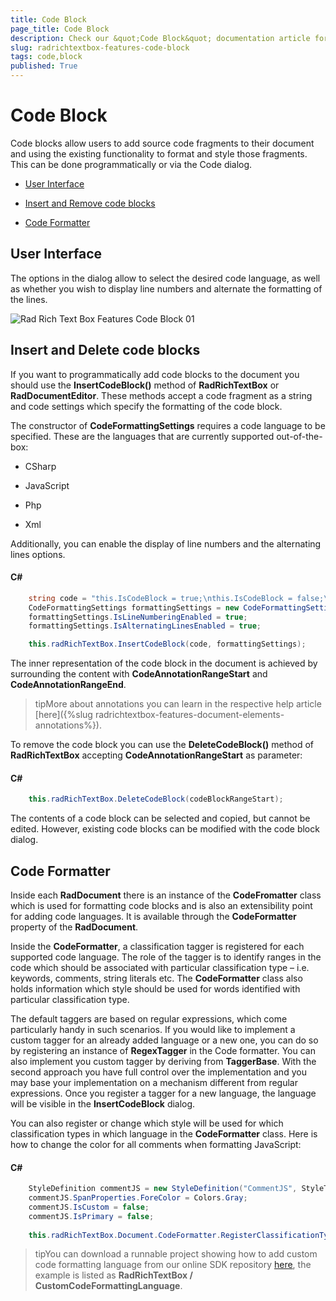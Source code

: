 ```yaml
---
title: Code Block
page_title: Code Block
description: Check our &quot;Code Block&quot; documentation article for the RadRichTextBox {{ site.framework_name }} control.
slug: radrichtextbox-features-code-block
tags: code,block
published: True
---
```


# Code Block



Code blocks allow users to add source code fragments to their document and using the existing functionality to format and style those fragments. This can be done programmatically or via the Code dialog.

* [User Interface](#user-interface)

* [Insert and Remove code blocks](#insert-and-delete-code-blocks)

* [Code Formatter](#code-formatter)

## User Interface

The options in the dialog allow to select the desired code language, as well as whether you wish to display line numbers and alternate the formatting of the lines.

![Rad Rich Text Box Features Code Block 01](images/RadRichTextBox_Features_Code_Block_01.png)

## Insert and Delete code blocks

If you want to programmatically add code blocks to the document you should use the __InsertCodeBlock()__ method of __RadRichTextBox__ or __RadDocumentEditor__.  These methods accept a code fragment as a string and code settings which specify the formatting of the code block.
        

The constructor of __CodeFormattingSettings__ requires a code language to be specified.  These are the languages that are currently supported out-of-the-box:
        

* CSharp

* JavaScript

* Php

* Xml

Additionally, you can enable the display of line numbers and the alternating lines options.
        

#### __C#__

```C#
	string code = "this.IsCodeBlock = true;\nthis.IsCodeBlock = false;\nthis.IsCodeBlock = true;";
	CodeFormattingSettings formattingSettings = new CodeFormattingSettings(CodeLanguages.CSharp);
	formattingSettings.IsLineNumberingEnabled = true;
	formattingSettings.IsAlternatingLinesEnabled = true;

	this.radRichTextBox.InsertCodeBlock(code, formattingSettings);
```


The inner representation of the code block in the document is achieved by surrounding the content with __CodeAnnotationRangeStart__ and __CodeAnnotationRangeEnd__.
        

>tipMore about annotations you can learn in the respective help article [here]({%slug radrichtextbox-features-document-elements-annotations%}).
          

To remove the code block you can use the __DeleteCodeBlock()__ method of __RadRichTextBox__ accepting __CodeAnnotationRangeStart__ as parameter:
        

#### __C#__

```C#
	this.radRichTextBox.DeleteCodeBlock(codeBlockRangeStart);
```


The contents of a code block can be selected and copied, but cannot be edited. However, existing code blocks can be modified with the code block dialog.
        

## Code Formatter

Inside each __RadDocument__ there is an instance of the __CodeFromatter__ class which is used for formatting code blocks and is also an extensibility point for adding code languages. It is available through the __CodeFormatter__ property of the __RadDocument__.
        

Inside the __CodeFormatter__, a classification tagger is registered for each supported code language. The role of the tagger is to identify ranges in the code which should be associated with particular classification type – i.e. keywords, comments, string literals etc. The __CodeFormatter__ class also holds information which style should be used for words identified with particular classification type.
        

The default taggers are based on regular expressions, which come particularly handy in such scenarios. If you would like to implement a custom tagger for an already added language or a new one, you can do so by registering an instance of __RegexTagger__ in the Code formatter. You can also implement you custom tagger by deriving from __TaggerBase__. With the second approach you have full control over the implementation and you may base your implementation on a mechanism different from regular expressions. Once you register a tagger for a new language, the language will be visible in the __InsertCodeBlock__ dialog.
        

You can also register or change which style will be used for which classification types in which language in the __CodeFormatter__ class. Here is how to change the color for all comments when formatting JavaScript:
        

#### __C#__

```C#
	StyleDefinition commentJS = new StyleDefinition("CommentJS", StyleType.Character);
	commentJS.SpanProperties.ForeColor = Colors.Gray;
	commentJS.IsCustom = false;
	commentJS.IsPrimary = false;
	
	this.radRichTextBox.Document.CodeFormatter.RegisterClassificationType(ClassificationTypes.Comment, CodeLanguages.JavaScript, commentJS);
```


>tipYou can download a runnable project showing how to add custom code formatting language from our online SDK repository [here](https://github.com/telerik/xaml-sdk), the example is listed as __RadRichTextBox / CustomCodeFormattingLanguage__.
          

